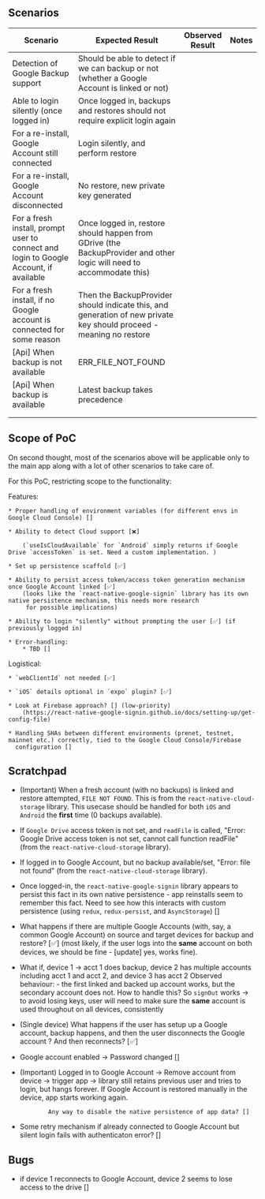 ## Scenarios

| Scenario                                                                              | Expected Result                                                                                                      | Observed Result | Notes |
|---------------------------------------------------------------------------------------|----------------------------------------------------------------------------------------------------------------------|-----------------|-------|
| Detection of Google Backup support                                                    | Should be able to detect if we can backup or not (whether a Google Account is linked or not)                         |                 |       |
| Able to login silently (once logged in)                                               | Once logged in, backups and restores should not require explicit login again                                         |                 |       |
| For a re-install, Google Account still connected                                      | Login silently, and perform restore                                                                                  |                 |       |
| For a re-install, Google Account disconnected                                         | No restore, new private key generated                                                                                |                 |       |
| For a fresh install, prompt user to connect and login to Google Account, if available | Once logged in, restore should happen from GDrive (the BackupProvider and other logic will need to accommodate this) |                 |       |
| For a fresh install, if no Google account is connected for some reason                | Then the BackupProvider should indicate this, and generation of new private key should proceed - meaning no restore  |                 |       |
| [Api] When backup is not available                                                    | ERR_FILE_NOT_FOUND                                                                                                   |                 |       |
| [Api] When backup is available                                                        | Latest backup takes precedence                                                                                       |                 |       |
|                                                                                       |                                                                                                                      |                 |       |
|                                                                                       |                                                                                                                      |                 |       |


## Scope of PoC

On second thought, most of the scenarios above will be applicable only to the main app along with a lot of other scenarios to take care of.

For this PoC, restricting scope to the functionality:

Features:

    * Proper handling of environment variables (for different envs in Google Cloud Console) []

    * Ability to detect Cloud support [❌]

        (`useIsCloudAvailable` for `Android` simply returns if Google Drive `accessToken` is set. Need a custom implementation. )

    * Set up persistence scaffold [✅]

    * Ability to persist access token/access token generation mechanism once Google Account linked [✅]
        (looks like the `react-native-google-signin` library has its own native persistence mechanism, this needs more research
         for possible implications)

    * Ability to login "silently" without prompting the user [✅] (if previously logged in)

    * Error-handling:
        * TBD []

Logistical:

    * `webClientId` not needed [✅]

    * `iOS` details optional in `expo` plugin? [✅]

    * Look at Firebase approach? [] (low-priority)
        (https://react-native-google-signin.github.io/docs/setting-up/get-config-file)

    * Handling SHAs between different environments (prenet, testnet, mainnet etc.) correctly, tied to the Google Cloud Console/Firebase
      configuration []


## Scratchpad


* (Important) When a fresh account (with no backups) is linked and restore attempted, `FILE NOT FOUND`. This is from the `react-native-cloud-storage` library.
    This usecase should be handled for both `iOS` and `Android` the __first__ time (0 backups available).

* If `Google Drive` access token is not set, and `readFile` is called, "Error: Google Drive access token is not set, cannot call function readFile" (from the `react-native-cloud-storage` library).

* If logged in to Google Account, but no backup available/set, "Error: file not found" (from the `react-native-cloud-storage` library).

* Once logged-in, the `react-native-google-signin` library appears to persist this fact in its own native persistence - app reinstalls seem to remember this fact. 
  Need to see how this interacts with custom persistence (using `redux`, `redux-persist`, and `AsyncStorage`) []

* What happens if there are multiple Google Accounts (with, say, a common Google Account) on source and target devices for backup and restore? [✅]
    (most likely, if the user logs into the __same__ account on both devices, we should be fine - [update] yes, works fine).

*  What if, device 1 -> acct 1 does backup, device 2 has multiple accounts including acct 1 and acct 2, and device 3 has acct 2
    Observed behaviour:
        - the first linked and backed up account works, but the secondary account does not. How to handle this?
          So `signOut` works -> to avoid losing keys, user will need to make sure the __same__ account is used throughout on all devices, consistently 

* (Single device) What happens if the user has setup up a Google account, backup happens, and then the user disconnects the Google account ? 
    And then reconnects? [✅]

* Google account enabled -> Password changed []

* (Important) Logged in to Google Account -> Remove account from device -> trigger app -> library still retains previous user and tries to login, but hangs forever. 
              If Google Account is restored manually in the device, app starts working again.

              Any way to disable the native persistence of app data? []

* Some retry mechanism if already connected to Google Account but silent login fails with authenticaton error? []

## Bugs

* if device 1 reconnects to Google Account, device 2 seems to lose access to the drive []

